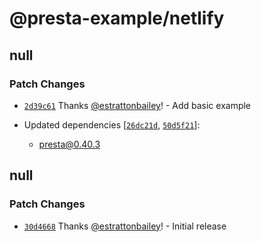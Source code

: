 # @presta-example/netlify

## null

### Patch Changes

- [`2d39c61`](https://github.com/sure-thing/presta/commit/2d39c61eeb710b5971e47b0f2f2c92127c560630) Thanks [@estrattonbailey](https://github.com/estrattonbailey)! - Add basic example

- Updated dependencies [[`26dc21d`](https://github.com/sure-thing/presta/commit/26dc21d2e6fe7a1103739286508589361aa58d3c), [`50d5f21`](https://github.com/sure-thing/presta/commit/50d5f21ef2faffb3b93c1dd65bc47d0c4fc83415)]:
  - presta@0.40.3

## null

### Patch Changes

- [`30d4668`](https://github.com/sure-thing/presta/commit/30d4668e981eaa1b415b055612225b72e7a5b46b) Thanks [@estrattonbailey](https://github.com/estrattonbailey)! - Initial release

